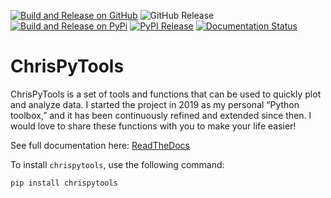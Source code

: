 [![Build and Release on GitHub](https://github.com/ChrisHoyer/ChrisPyTools/actions/workflows/publish-github.yml/badge.svg)](https://github.com/ChrisHoyer/ChrisPyTools/actions/workflows/publish-github.yml)
![GitHub Release](https://img.shields.io/github/v/release/ChrisHoyer/ChrisPyTools)
[![Build and Release on PyPi](https://github.com/ChrisHoyer/ChrisPyTools/actions/workflows/publish-pypi.yml/badge.svg)](https://github.com/ChrisHoyer/ChrisPyTools/actions/workflows/publish-pypi.yml)
[![PyPI Release](https://img.shields.io/pypi/v/ChrisPyTools.svg)](https://pypi.org/project/ChrisPyTools/)
[![Documentation Status](https://readthedocs.org/projects/chrispytools/badge/?version=latest)](https://chrispytools.readthedocs.io/latest)

# ChrisPyTools

ChrisPyTools is a set of tools and functions that can be used to quickly plot and analyze data. I started the project in 2019 as my personal “Python toolbox,” and it has been continuously refined and extended since then. I would love to share these functions with you to make your life easier!

See full documentation here: [ReadTheDocs](https://chrispytools.readthedocs.io)

To install `chrispytools`, use the following command:

```bash
pip install chrispytools

